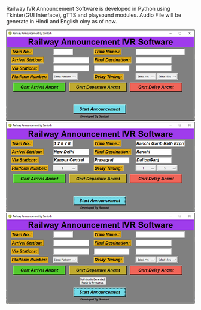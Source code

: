 Railway IVR Announcement Software is developed in Python using Tkinter(GUI Interface), gTTS and playsound modules.
Audio File will be generate in Hindi and English olny as of now.

![](RIVR.png)
![](RIVR2.png)
![](RIVR3.png)
